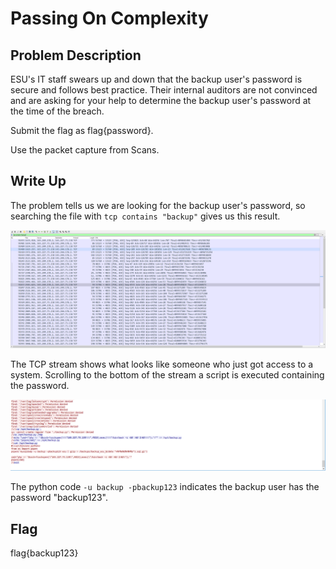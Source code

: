 # Passing On Complexity

## Problem Description

ESU's IT staff swears up and down that the backup user's password is secure and follows best practice. Their internal auditors are not convinced and are asking for your help to determine the backup user's password at the time of the breach.

Submit the flag as flag{password}.

Use the packet capture from Scans.

## Write Up

The problem tells us we are looking for the backup user's password, so searching the file with `tcp contains "backup"` gives us this result.

![PCAP filtered for backup](backupFiltered.PNG "Backup filter in place")


The TCP stream shows what looks like someone who just got access to a system. Scrolling to the bottom of the stream a script is executed containing the password.

![PCAP with backup password](backupPassword.PNG "Backup password shown")

The python code `-u backup -pbackup123` indicates the backup user has the password "backup123".

## Flag

flag{backup123}

